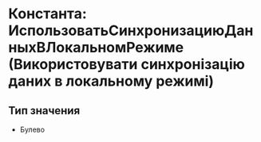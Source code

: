 ﻿# Константа: ИспользоватьСинхронизациюДанныхВЛокальномРежиме (Використовувати синхронізацію даних в локальному режимі)

## Тип значения

- Булево

